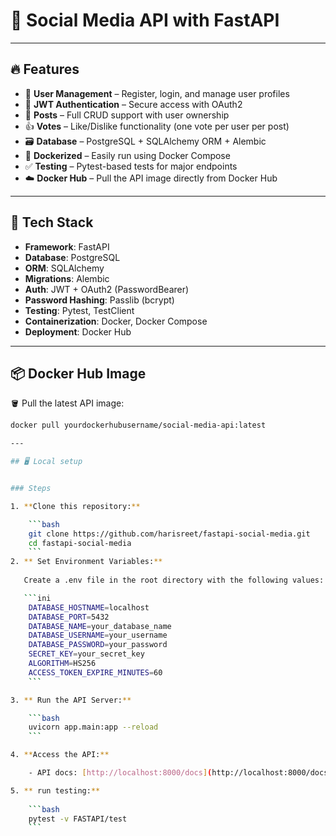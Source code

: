 # 📱 Social Media API with FastAPI
---

## 🔥 Features

- 🧑 **User Management** – Register, login, and manage user profiles
- 🔐 **JWT Authentication** – Secure access with OAuth2
- 📝 **Posts** – Full CRUD support with user ownership
- 👍 **Votes** – Like/Dislike functionality (one vote per user per post)
- 🗃️ **Database** – PostgreSQL + SQLAlchemy ORM + Alembic
- 🐳 **Dockerized** – Easily run using Docker Compose
- ✅ **Testing** – Pytest-based tests for major endpoints
- ☁️ **Docker Hub** – Pull the API image directly from Docker Hub

---

## 🧰 Tech Stack

- **Framework**: FastAPI
- **Database**: PostgreSQL
- **ORM**: SQLAlchemy
- **Migrations**: Alembic
- **Auth**: JWT + OAuth2 (PasswordBearer)
- **Password Hashing**: Passlib (bcrypt)
- **Testing**: Pytest, TestClient
- **Containerization**: Docker, Docker Compose
- **Deployment**: Docker Hub

---

## 📦 Docker Hub Image

🪣 Pull the latest API image:

```bash
docker pull yourdockerhubusername/social-media-api:latest

---

## 🖥️ Local setup


### Steps

1. **Clone this repository:**

    ```bash
    git clone https://github.com/harisreet/fastapi-social-media.git
    cd fastapi-social-media
    ```
2. ** Set Environment Variables:**
 
   Create a .env file in the root directory with the following values:

   ```ini
    DATABASE_HOSTNAME=localhost
    DATABASE_PORT=5432
    DATABASE_NAME=your_database_name
    DATABASE_USERNAME=your_username
    DATABASE_PASSWORD=your_password
    SECRET_KEY=your_secret_key
    ALGORITHM=HS256
    ACCESS_TOKEN_EXPIRE_MINUTES=60
    ```

3. ** Run the API Server:**

    ```bash
    uvicorn app.main:app --reload
    ```

4. **Access the API:**

    - API docs: [http://localhost:8000/docs](http://localhost:8000/docs) 

5. ** run testing:**
   
    ```bash
    pytest -v FASTAPI/test
    ```





